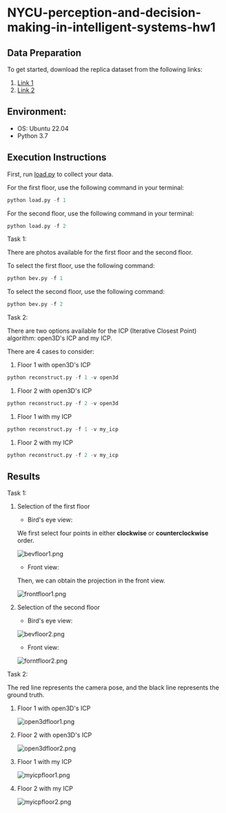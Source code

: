 # NYCU-perception-and-decision-making-in-intelligent-systems-hw1


## Data Preparation

To get started, download the replica dataset from the following links:

1. [Link 1](https://drive.google.com/file/d/1zHA2AYRtJOmlRaHNuXOvC_OaVxHe56M4/view?usp=sharing)
2. [Link 2](https://github.com/facebookresearch/Replica-Dataset)

## Environment:

- OS: Ubuntu 22.04
- Python 3.7

## Execution Instructions

First, run [load.py](http://load.py/) to collect your data.

For the first floor, use the following command in your terminal:

```python
python load.py -f 1

```

For the second floor, use the following command in your terminal:

```python
python load.py -f 2

```

Task 1:

There are photos available for the first floor and the second floor.

To select the first floor, use the following command:

```python
python bev.py -f 1

```

To select the second floor, use the following command:

```python
python bev.py -f 2

```

Task 2:

There are two options available for the ICP (Iterative Closest Point) algorithm: open3D's ICP and my ICP.

There are 4 cases to consider:

1. Floor 1 with open3D's ICP

```python
python reconstruct.py -f 1 -v open3d

```

1. Floor 2 with open3D's ICP

```python
python reconstruct.py -f 2 -v open3d

```

1. Floor 1 with my ICP

```python
python reconstruct.py -f 1 -v my_icp

```

1. Floor 2 with my ICP

```python
python reconstruct.py -f 2 -v my_icp

```

## Results

Task 1:

1. Selection of the first floor
    - Bird's eye view:
    
    We first select four points in either **clockwise** or **counterclockwise** order.
    
    ![bevfloor1.png](HW1%20dc37153454134aa6b3b831fa28288166/bevfloor1.png)
    
    - Front view:
    
    Then, we can obtain the projection in the front view.
    
    ![frontfloor1.png](HW1%20dc37153454134aa6b3b831fa28288166/frontfloor1.png)
    
2. Selection of the second floor
    - Bird's eye view:
    
    ![bevfloor2.png](HW1%20dc37153454134aa6b3b831fa28288166/bevfloor2.png)
    
    - Front view:
    
    ![forntfloor2.png](HW1%20dc37153454134aa6b3b831fa28288166/forntfloor2.png)
    

Task 2:

The red line represents the camera pose, and the black line represents the ground truth.

1. Floor 1 with open3D's ICP
    
    ![open3dfloor1.png](HW1%20dc37153454134aa6b3b831fa28288166/open3dfloor1.png)
    
2. Floor 2 with open3D's ICP
    
    ![open3dfloor2.png](HW1%20dc37153454134aa6b3b831fa28288166/open3dfloor2.png)
    
3. Floor 1 with my ICP
    
    ![myicpfloor1.png](HW1%20dc37153454134aa6b3b831fa28288166/myicpfloor1.png)
    
4. Floor 2 with my ICP
    
    ![myicpfloor2.png](HW1%20dc37153454134aa6b3b831fa28288166/myicpfloor2.png)

